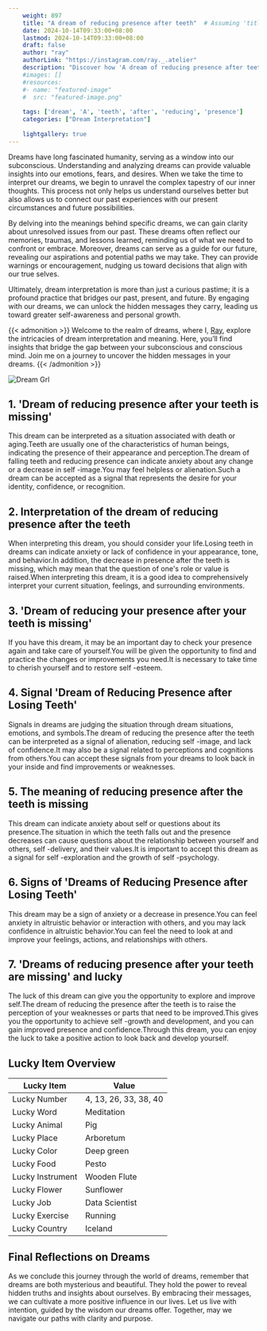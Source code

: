 ```yaml
---
    weight: 897
    title: "A dream of reducing presence after teeth"  # Assuming 'title' column exists
    date: 2024-10-14T09:33:00+08:00
    lastmod: 2024-10-14T09:33:00+08:00
    draft: false
    author: "ray"
    authorLink: "https://instagram.com/ray._.atelier"
    description: "Discover how 'A dream of reducing presence after teeth' can interpret your future and uncover its significant meanings in your life."
    #images: []
    #resources:
    #- name: "featured-image"
    #  src: "featured-image.png"
    
    tags: ['dream', 'A', 'teeth', 'after', 'reducing', 'presence']
    categories: ["Dream Interpretation"]
    
    lightgallery: true
---
```

    
Dreams have long fascinated humanity, serving as a window into our subconscious. Understanding and analyzing dreams can provide valuable insights into our emotions, fears, and desires. When we take the time to interpret our dreams, we begin to unravel the complex tapestry of our inner thoughts. This process not only helps us understand ourselves better but also allows us to connect our past experiences with our present circumstances and future possibilities.

By delving into the meanings behind specific dreams, we can gain clarity about unresolved issues from our past. These dreams often reflect our memories, traumas, and lessons learned, reminding us of what we need to confront or embrace. Moreover, dreams can serve as a guide for our future, revealing our aspirations and potential paths we may take. They can provide warnings or encouragement, nudging us toward decisions that align with our true selves.

Ultimately, dream interpretation is more than just a curious pastime; it is a profound practice that bridges our past, present, and future. By engaging with our dreams, we can unlock the hidden messages they carry, leading us toward greater self-awareness and personal growth.

{{< admonition >}}
Welcome to the realm of dreams, where I, [Ray](https://instagram.com/ray._.atelier), explore the intricacies of dream interpretation and meaning. Here, you’ll find insights that bridge the gap between your subconscious and conscious mind. Join me on a journey to uncover the hidden messages in your dreams.
{{< /admonition >}}

![Dream Grl](https://cdn.pixabay.com/photo/2017/11/02/03/35/gothic-2910057_1280.jpg "Dream Grl")

## 1. 'Dream of reducing presence after your teeth is missing'
This dream can be interpreted as a situation associated with death or aging.Teeth are usually one of the characteristics of human beings, indicating the presence of their appearance and perception.The dream of falling teeth and reducing presence can indicate anxiety about any change or a decrease in self -image.You may feel helpless or alienation.Such a dream can be accepted as a signal that represents the desire for your identity, confidence, or recognition.

## 2. Interpretation of the dream of reducing presence after the teeth
When interpreting this dream, you should consider your life.Losing teeth in dreams can indicate anxiety or lack of confidence in your appearance, tone, and behavior.In addition, the decrease in presence after the teeth is missing, which may mean that the question of one's role or value is raised.When interpreting this dream, it is a good idea to comprehensively interpret your current situation, feelings, and surrounding environments.

## 3. 'Dream of reducing your presence after your teeth is missing'
If you have this dream, it may be an important day to check your presence again and take care of yourself.You will be given the opportunity to find and practice the changes or improvements you need.It is necessary to take time to cherish yourself and to restore self -esteem.

## 4. Signal 'Dream of Reducing Presence after Losing Teeth'
Signals in dreams are judging the situation through dream situations, emotions, and symbols.The dream of reducing the presence after the teeth can be interpreted as a signal of alienation, reducing self -image, and lack of confidence.It may also be a signal related to perceptions and cognitions from others.You can accept these signals from your dreams to look back in your inside and find improvements or weaknesses.

## 5. The meaning of reducing presence after the teeth is missing
This dream can indicate anxiety about self or questions about its presence.The situation in which the teeth falls out and the presence decreases can cause questions about the relationship between yourself and others, self -delivery, and their values.It is important to accept this dream as a signal for self -exploration and the growth of self -psychology.

## 6. Signs of 'Dreams of Reducing Presence after Losing Teeth'
This dream may be a sign of anxiety or a decrease in presence.You can feel anxiety in altruistic behavior or interaction with others, and you may lack confidence in altruistic behavior.You can feel the need to look at and improve your feelings, actions, and relationships with others.

## 7. 'Dreams of reducing presence after your teeth are missing' and lucky
The luck of this dream can give you the opportunity to explore and improve self.The dream of reducing the presence after the teeth is to raise the perception of your weaknesses or parts that need to be improved.This gives you the opportunity to achieve self -growth and development, and you can gain improved presence and confidence.Through this dream, you can enjoy the luck to take a positive action to look back and develop yourself.

## Lucky Item Overview
| Lucky Item          | Value              |
|---------------|--------------------|
| Lucky Number        | 4, 13, 26, 33, 38, 40  |
| Lucky Word          | Meditation |
| Lucky Animal        | Pig |
| Lucky Place         | Arboretum     |
| Lucky Color         | Deep green     |
| Lucky Food          | Pesto      |
| Lucky Instrument    | Wooden Flute |
| Lucky Flower        | Sunflower    |
| Lucky Job           | Data Scientist       |
| Lucky Exercise      | Running  |
| Lucky Country       | Iceland    |


##  Final Reflections on Dreams

As we conclude this journey through the world of dreams, remember that dreams are both mysterious and beautiful. They hold the power to reveal hidden truths and insights about ourselves. By embracing their messages, we can cultivate a more positive influence in our lives. Let us live with intention, guided by the wisdom our dreams offer. Together, may we navigate our paths with clarity and purpose.
